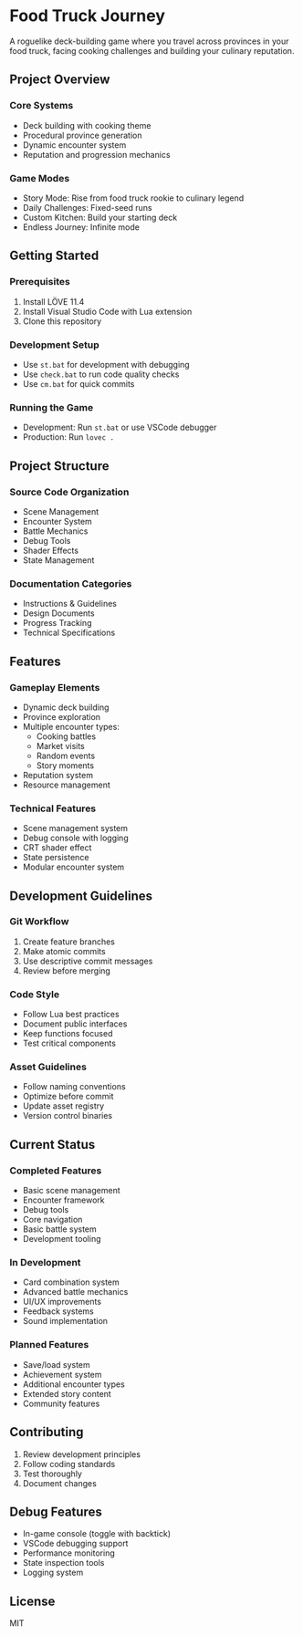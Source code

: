 # Food Truck Journey

A roguelike deck-building game where you travel across provinces in your food truck, facing cooking challenges and building your culinary reputation.

## Project Overview

### Core Systems
- Deck building with cooking theme
- Procedural province generation
- Dynamic encounter system
- Reputation and progression mechanics

### Game Modes
- Story Mode: Rise from food truck rookie to culinary legend
- Daily Challenges: Fixed-seed runs
- Custom Kitchen: Build your starting deck
- Endless Journey: Infinite mode

## Getting Started

### Prerequisites
1. Install LÖVE 11.4
2. Install Visual Studio Code with Lua extension
3. Clone this repository

### Development Setup
- Use `st.bat` for development with debugging
- Use `check.bat` to run code quality checks
- Use `cm.bat` for quick commits

### Running the Game
- Development: Run `st.bat` or use VSCode debugger
- Production: Run `lovec .`

## Project Structure

### Source Code Organization
- Scene Management
- Encounter System
- Battle Mechanics
- Debug Tools
- Shader Effects
- State Management

### Documentation Categories
- Instructions & Guidelines
- Design Documents
- Progress Tracking
- Technical Specifications

## Features

### Gameplay Elements
- Dynamic deck building
- Province exploration
- Multiple encounter types:
  - Cooking battles
  - Market visits
  - Random events
  - Story moments
- Reputation system
- Resource management

### Technical Features
- Scene management system
- Debug console with logging
- CRT shader effect
- State persistence
- Modular encounter system

## Development Guidelines

### Git Workflow
1. Create feature branches
2. Make atomic commits
3. Use descriptive commit messages
4. Review before merging

### Code Style
- Follow Lua best practices
- Document public interfaces
- Keep functions focused
- Test critical components

### Asset Guidelines
- Follow naming conventions
- Optimize before commit
- Update asset registry
- Version control binaries

## Current Status

### Completed Features
- Basic scene management
- Encounter framework
- Debug tools
- Core navigation
- Basic battle system
- Development tooling

### In Development
- Card combination system
- Advanced battle mechanics
- UI/UX improvements
- Feedback systems
- Sound implementation

### Planned Features
- Save/load system
- Achievement system
- Additional encounter types
- Extended story content
- Community features

## Contributing
1. Review development principles
2. Follow coding standards
3. Test thoroughly
4. Document changes

## Debug Features
- In-game console (toggle with backtick)
- VSCode debugging support
- Performance monitoring
- State inspection tools
- Logging system

## License
MIT
